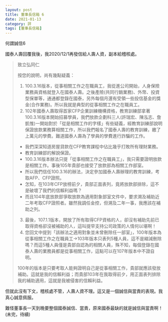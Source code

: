 ```yaml
---
layout: post
title: 董事長信箱 6
date: 2021-01-13
category: 評
tags: [董事長信箱]
---
```


何謂誠信6

國泰人壽回覆我後，我2020/12/1再發信給人壽人資，副本給稽核處。


> 致立弘同仁
> 
> 按您的說明，尚有幾點疑義：
> 1. 100.3.16版本，從事相關工作之在職員工，我從進公司開始，人身保險業務員資格就登入在國泰人壽。之後產險(共同行銷業務)、外幣、投資型保單等，通通都登錄在國泰，另外每個月還有受領一些投信基金的獎金(合作業務)。所以我就是典型的從事相關工作之在職員工。
> 2. 102年國泰人壽取得首家CFP企業訓練機構資格，教育訓練部拿著100.3.16版本開始招募學員，我們放款企劃科三人(許瑞宏、陳泓志、詹凱惟)一開始對於「從是相關工作的字樣」有些疑義，經教育訓練部說明保證放款業務算相關工作，所以我們報名了國泰人壽的教育訓練，繳了上萬元的學費。難道國泰人壽為了學員的學費進行詐騙的工作。
>   - 我們深深知道房屋貸款在CFP教育課程中佔比幾乎打敗所有理財業務。
>   - 教育訓練部的解說保證。
>   - 100.3.16版本辦法只提「從事相關工作之在職員工」，我只需要證明放款是相關工作。事後105年貴部也接受了放款部為相關工作部室。
>   - 所以我們信任100.3.16的辦法，決定參加國泰人壽辦理的教育訓練，考取AFP、CFP證照。
>   - 怎知，在103年CFP放榜前夕，貴部正面表列，竟將放款部排除，這不是破壞了我們的信賴利益嗎？
>   - 而且104年底放款部爭取放款為適用對象部室文件中，要求溯及補助近二年考取CFP證照者。雖然我調任金控，但溯及二年一事，我應該在補助之列。
> 3. 最後，107.1.1版本，開放了所有取得CFP資格的人，卻沒有補助先前已取得資格卻沒被補助的人，這叫提早支持公司政策的人情何以堪啊！
> 4. 您回文中提到「該辦法之適用對象並未曾刪除任一部室」，100年版本為從事相關工作之在職員工→103年版本只表列5種人員，這不是縮減刪除嗎？而這5種人員僅是貴部自認為的相關人員，殊不知，每個登錄在國泰人壽的業務員都是從事相關工作，這點可以在107年版本中不證自明。
> 
> 100年的版本是只要考取人能夠證明自己是從事相關工作，貴部就應該發放補助。這就是我的信賴利益；而貴部103年在我取得前夕，用正面表列排除我的補助適用，這就是我被侵害的信賴利益。


但就此沒有下文，稽核處不管，人壽人資不理。這又是一個誠信與當責的表現。我真心誠意佩服。

難怪董事長一天到晚要整個國泰誠信、當責，原來國泰最缺的就是誠信與當責啊！(未完，待續)

